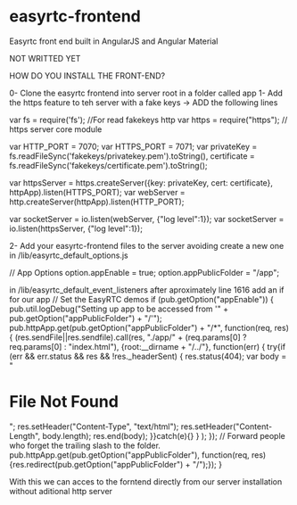 # easyrtc-frontend
Easyrtc front end built in AngularJS and Angular Material

NOT WRITTED YET

HOW DO YOU INSTALL THE FRONT-END?

0- Clone the easyrtc frontend into server root in a folder called app
1- Add the https feature to teh server with a fake keys
-> ADD the following lines

var fs = require('fs');                   //For read fakekeys http
var https    = require("https");              // https server core module


var HTTP_PORT = 7070;
var HTTPS_PORT = 7071;
var privateKey = fs.readFileSync('fakekeys/privatekey.pem').toString(),
    certificate = fs.readFileSync('fakekeys/certificate.pem').toString();

var httpsServer = https.createServer({key: privateKey, cert: certificate}, httpApp).listen(HTTPS_PORT);
var webServer = http.createServer(httpApp).listen(HTTP_PORT);

var socketServer = io.listen(webServer, {"log level":1});
var socketServer = io.listen(httpsServer, {"log level":1});

2- Add your easyrtc-frontend files to the server avoiding create a new one
in /lib/easyrtc_default_options.js

// App Options
option.appEnable          = true;
option.appPublicFolder    = "/app";

in /lib/easyrtc_default_event_listeners after aproximately line 1616 add an if for our app
// Set the EasyRTC demos
if (pub.getOption("appEnable")) {
    pub.util.logDebug("Setting up app to be accessed from '" + pub.getOption("appPublicFolder") + "/'");
    pub.httpApp.get(pub.getOption("appPublicFolder") + "/*", function(req, res) {
        (res.sendFile||res.sendfile).call(res,
            "./app/" + (req.params[0] ? req.params[0] : "index.html"),
            {root:__dirname + "/../"},
            function(err) {
                try{if (err && err.status && res && !res._headerSent) {
                    res.status(404);
                    var body =    "<html><head><title>File Not Found</title></head><body><h1>File Not Found</h1></body></html>";
                    res.setHeader("Content-Type", "text/html");
                    res.setHeader("Content-Length", body.length);
                    res.end(body);
                }}catch(e){}
            }
        );
    });
    // Forward people who forget the trailing slash to the folder.
    pub.httpApp.get(pub.getOption("appPublicFolder"), function(req, res) {res.redirect(pub.getOption("appPublicFolder") + "/");});
  }

With this we can acces to the forntend directly from our server installation without aditional http server
